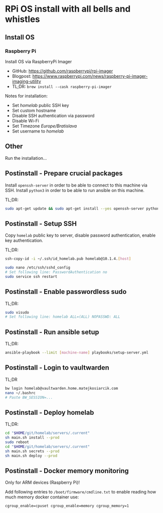 # RPi OS install with all bells and whistles

## Install OS

### Raspberry Pi

Install OS via RaspberryPi Imager

- GitHub: <https://github.com/raspberrypi/rpi-imager>
- Blogpost: <https://www.raspberrypi.com/news/raspberry-pi-imager-imaging-utility>
- TL;DR: `brew install --cask raspberry-pi-imager`

Notes for installation:

- Set _homelab_ public SSH key
- Set custom hostname
- Disable SSH authentication via password
- Disable Wi-Fi
- Set Timezone _Europe/Bratislava_
- Set username to _homelab_

## Other

Run the installation...

## Postinstall - Prepare crucial packages

Install `openssh-server` in order to be able to connect to this machine via SSH.
Install `python3` in order to be able to run ansible on this machine.

TL;DR:

```sh
sudo apt-get update && sudo apt-get install --yes openssh-server python3
```

## Postinstall - Setup SSH

Copy `homelab` public key to server, disable password authentication, enable key authentication.

TL;DR:

```sh
ssh-copy-id -i ~/.ssh/id_homelab.pub homelab@10.1.4.[host]
```

```sh
sudo nano /etc/ssh/sshd_config
# Set following line: PasswordAuthentication no
sudo service ssh restart
```

## Postinstall - Enable passwordless sudo

TL;DR:

```sh
sudo visudo
# Set following line: homelab ALL=(ALL) NOPASSWD: ALL
```

## Postinstall - Run ansible setup

TL;DR:

```sh
ansible-playbook --limit [machine-name] playbooks/setup-server.yml
```

## Postinstall - Login to vaultwarden

TL;DR

```sh
bw login homelab@vaultwarden.home.matejkosiarcik.com
nano ~/.bashrc
# Paste BW_SESSION=...
```

## Postinstall - Deploy homelab

TL;DR:

```sh
cd "$HOME/git/homelab/servers/.current"
sh main.sh install --prod
sudo reboot
cd "$HOME/git/homelab/servers/.current"
sh main.sh secrets --prod
sh main.sh deploy --prod
```

## Postinstall - Docker memory monitoring

Only for ARM devices (Raspberry Pi)!

Add following entries to `/boot/firmware/cmdline.txt` to enable reading how much memory docker container use:

```txt
cgroup_enable=cpuset cgroup_enable=memory cgroup_memory=1
```
